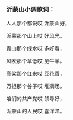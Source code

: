

### 沂蒙山小调歌词：

人人那个都说哎 沂蒙山好，

沂蒙那个山上哎 好风光。

青山那个绿水哎 多好看，

风吹那个草低哎 见牛羊。

高粱那个红来哎 豆花香，

万担那个谷子哎 堆满场。

咱们的共产党哎 领导好，

沂蒙山的人民哎 喜洋洋。

